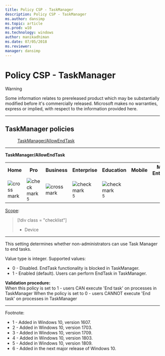 ```yaml
---
title: Policy CSP - TaskManager
description: Policy CSP - TaskManager
ms.author: dansimp
ms.topic: article
ms.prod: w10
ms.technology: windows
author: manikadhiman
ms.date: 07/05/2018
ms.reviewer: 
manager: dansimp
---
```


# Policy CSP - TaskManager

> [!WARNING]
> Some information relates to prereleased product which may be substantially modified before it's commercially released. Microsoft makes no warranties, express or implied, with respect to the information provided here.


<hr/>

<!--Policies-->
## TaskManager policies  

<dl>
  <dd>
    <a href="#taskmanager-allowendtask">TaskManager/AllowEndTask</a>
  </dd>
</dl>


<hr/>

<!--Policy-->
<a href="" id="taskmanager-allowendtask"></a>**TaskManager/AllowEndTask**  

<!--SupportedSKUs-->
<table>
<tr>
	<th>Home</th>
	<th>Pro</th>
	<th>Business</th>
	<th>Enterprise</th>
	<th>Education</th>
	<th>Mobile</th>
	<th>Mobile Enterprise</th>
</tr>
<tr>
	<td><img src="images/crossmark.png" alt="cross mark" /></td>
	<td><img src="images/checkmark.png" alt="check mark" /><sup>5</sup></td>
	<td><img src="images/crossmark.png" alt="cross mark" /></td>
	<td><img src="images/checkmark.png" alt="check mark" /><sup>5</sup></td>
	<td><img src="images/checkmark.png" alt="check mark" /><sup>5</sup></td>
	<td></td>
	<td></td>
</tr>
</table>

<!--/SupportedSKUs-->
<!--Scope-->
[Scope](./policy-configuration-service-provider.md#policy-scope):

> [!div class = "checklist"]
> * Device

<hr/>

<!--/Scope-->
<!--Description-->
This setting determines whether non-administrators can use Task Manager to end tasks.

Value type is integer. Supported values:  
-  0 - Disabled. EndTask functionality is blocked in TaskManager.
-  1 - Enabled (default).  Users can perform EndTask in TaskManager.

<!--/Description-->
<!--SupportedValues-->

<!--/SupportedValues-->
<!--Example-->

<!--/Example-->
<!--Validation-->
**Validation procedure:**  
When this policy is set to 1 - users CAN execute 'End task' on processes in TaskManager 
When the policy is set to 0 - users CANNOT execute 'End task' on processes in TaskManager

<!--/Validation-->
<!--/Policy-->
<hr/>

Footnote:

-   1 - Added in Windows 10, version 1607.
-   2 - Added in Windows 10, version 1703.
-   3 - Added in Windows 10, version 1709.
-   4 - Added in Windows 10, version 1803.
-   5 - Added in Windows 10, version 1809.
-   6 - Added in the next major release of Windows 10.

<!--/Policies-->

